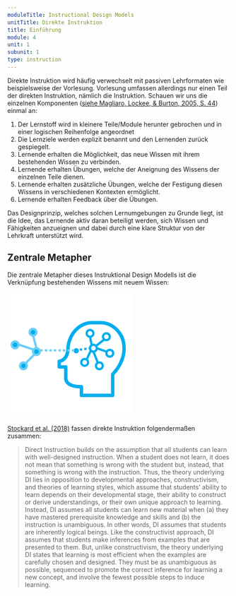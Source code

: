 ```yaml
---
moduleTitle: Instructional Design Models
unitTitle: Direkte Instruktion
title: Einführung
module: 4
unit: 1
subunit: 1
type: instruction
---
```


Direkte Instruktion wird häufig verwechselt mit passiven Lehrformaten wie beispielsweise der Vorlesung. Vorlesung umfassen allerdings nur einen Teil der direkten Instruktion, nämlich die Instruktion. Schauen wir uns die einzelnen Komponenten ([siehe Magliaro, Lockee, & Burton, 2005, S. 44](https://link.springer.com/article/10.1007/bf02504684)) einmal an:

1. Der Lernstoff wird in kleinere Teile/Module herunter gebrochen und in einer logischen Reihenfolge angeordnet
2. Die Lernziele werden explizit benannt und den Lernenden zurück gespiegelt.
3. Lernende erhalten die Möglichkeit, das neue Wissen mit ihrem bestehenden Wissen zu verbinden. 
4. Lernende erhalten Übungen, welche der Aneignung des Wissens der einzelnen Teile dienen.
5. Lernende erhalten zusätzliche Übungen, welche der Festigung diesen Wissens in verschiedenen Kontexten ermöglicht.
6. Lernende erhalten Feedback über die Übungen. 

Das Designprinzip, welches solchen Lernumgebungen zu Grunde liegt, ist die Idee, das Lernende aktiv daran beteiligt werden, sich Wissen und Fähigkeiten anzueignen und dabei durch eine klare Struktur von der Lehrkraft unterstützt wird. 

## Zentrale Metapher

Die zentrale Metapher dieses Instruktional Design Modells ist die Verknüpfung bestehenden Wissens mit neuem Wissen:

![](connect.png)


[Stockard et al. (2018)](https://journals.sagepub.com/doi/abs/10.3102/0034654317751919) fassen direkte Instruktion folgendermaßen zusammen:

> Direct Instruction builds on the assumption that all students can learn with well-designed instruction. When a student does not learn, it does not mean that something is wrong with the student but, instead, that something is wrong with the instruction. Thus, the theory underlying DI lies in opposition to developmental approaches, constructivism, and theories of learning styles, which assume that students’ ability to learn depends on their developmental stage, their ability to construct or derive understandings, or their own unique approach to learning. Instead, DI assumes all students can learn new material when (a) they have mastered prerequisite knowledge and skills and (b) the instruction is unambiguous. In other words, DI assumes that students are inherently logical beings. Like the constructivist approach, DI assumes that students make inferences from examples that are presented to them. But, unlike constructivism, the theory underlying DI states that learning is most efficient when the examples are carefully chosen and designed. They must be as unambiguous as possible, sequenced to promote the correct inference for learning a new concept, and involve the fewest possible steps to induce learning.

